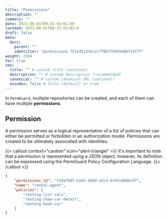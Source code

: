 ```yaml
---
title: "Permissions"
description: ""
summary: ""
date: 2023-08-01T00:25:01+01:00
lastmod: 2023-08-01T00:25:01+01:0
draft: false
menu:
  docs:
    parent: ""
    identifier: "permissions-751a351334c2c7f0677b495e06715f7f"
weight: 2304
toc: true
seo:
  title: "" # custom title (optional)
  description: "" # custom description (recommended)
  canonical: "" # custom canonical URL (optional)
  noindex: false # false (default) or true
---
```

In `PermGuard`, multiple repositories can be created, and each of them can have multiple **permissions**.

## Permission

A permission serves as a logical representation of a list of policies that can either be permitted or forbidden in an authorization model. Permissions are created to be ultimately associated with identities.

{{< callout context="caution" icon="alert-triangle" >}}
It's important to note that a permission is represented using a JSON object; however, its definition can be expressed using the PermGuard Policy Configuration Language.
{{< /callout >}}

```json
{
    "permissions_id": "f2da78df-b162-4b9d-a2cd-9c93c809bc5f",
    "name": "rental-agent",
    "policies": [
        "renting-list-cars",
        "renting-show-car-detail",
        "renting-book-car"
    ]
}
```
